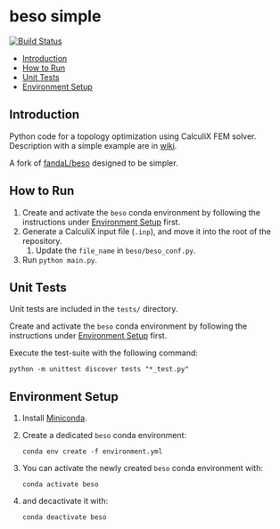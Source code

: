 # beso simple
[![Build Status](https://travis-ci.org/gbroques/beso-simple.svg?branch=master)](https://travis-ci.org/gbroques/beso-simple)

* [Introduction](#introduction)
* [How to Run](#how-to-run)
* [Unit Tests](#unit-tests)
* [Environment Setup](#environment-setup)

## Introduction
Python code for a topology optimization using CalculiX FEM solver.
Description with a simple example are in [wiki](https://github.com/fandaL/beso/wiki).

A fork of [fandaL/beso](https://github.com/fandaL/beso) designed to be simpler.

## How to Run
1. Create and activate the `beso` conda environment by following the instructions under [Environment Setup](#environment-setup) first.
2. Generate a CalculiX input file (`.inp`), and move it into the root of the repository.
    1. Update the `file_name` in `beso/beso_conf.py`.
2. Run `python main.py`.

## Unit Tests
Unit tests are included in the `tests/` directory.

Create and activate the `beso` conda environment by following the instructions under [Environment Setup](#environment-setup) first.

Execute the test-suite with the following command:

    python -m unittest discover tests "*_test.py"

## Environment Setup
1. Install [Miniconda](https://docs.conda.io/en/latest/miniconda.html).
2. Create a dedicated `beso` conda environment:

       conda env create -f environment.yml

3. You can activate the newly created `beso` conda environment with:

       conda activate beso

4. and decactivate it with:

       conda deactivate beso
